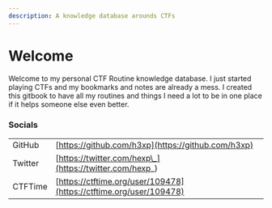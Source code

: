 ```yaml
---
description: A knowledge database arounds CTFs
---
```


# Welcome

Welcome to my personal CTF Routine knowledge database. I just started playing CTFs and my bookmarks and notes are already a mess. I created this gitbook to have all my routines and things I need a lot to be in one place if it helps someone else even better.

### Socials

|  |  |
| :--- | :--- |
| GitHub | [https://github.com/h3xp](https://github.com/h3xp) |
| Twitter | [https://twitter.com/hexp\_](https://twitter.com/hexp_) |
| CTFTime | [https://ctftime.org/user/109478](https://ctftime.org/user/109478) |

  




